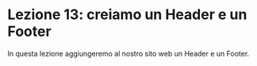 # Lezione 13: creiamo un Header e un Footer

In questa lezione aggiungeremo al nostro sito web un Header e un Footer.
